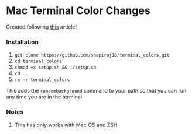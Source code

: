 # Mac Terminal Color Changes

Created following [this](https://scriptingosx.com/2019/12/random-terminal-background-colors/) article!

### Installation

1. `git clone https://github.com/shapiroj18/terminal_colors.git`
2. `cd terminal_colors`
3. `chmod +x setup.sh && ./setup.sh`
4. `cd ..`
5. `rm -r terminal_colors`

This adds the `randombackground` command to your path so that you can run any time you are in the terminal.

### Notes
1. This has only works with Mac OS and ZSH